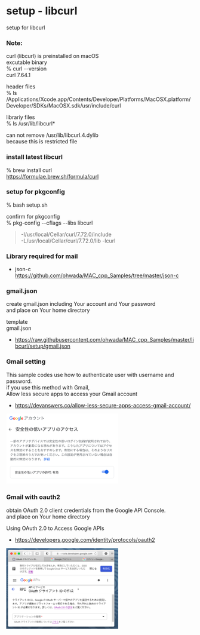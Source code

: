 setup - libcurl
===============

setup for libcurl <br/>


### Note: 
curl (libcurl) is preinstalled on macOS <br/>
excutable binary <br/>
% curl --version <br/>
curl 7.64.1  <br/>

header files <br/>
% ls /Applications/Xcode.app/Contents/Developer/Platforms/MacOSX.platform/Developer/SDKs/MacOSX.sdk/usr/include/curl <br/>

librariy files <br/>
% ls /usr/lib/libcurl* <br/>

can not remove /usr/lib/libcurl.4.dylib <br/>
because this is restricted file <br/>

###  install latest libcurl
% brew install curl <br/>
https://formulae.brew.sh/formula/curl <br/>

### setup for pkgconfig
% bash setup.sh <br/>

confirm for pkgconfig <br/>
% pkg-config --cflags --libs libcurl <br/>
> -I/usr/local/Cellar/curl/7.72.0/include <br/>
> -L/usr/local/Cellar/curl/7.72.0/lib -lcurl <br/>


### Library required for mail
- json-c <br/>
https://github.com/ohwada/MAC_cpp_Samples/tree/master/json-c <br/>


### gmail.json
create gmail.json including Your account and Your password <br/>
and place on Your home directory <br/>

template <br/>
gmail.json <br/>
- https://raw.githubusercontent.com/ohwada/MAC_cpp_Samples/master/libcurl/setup/gmail.json <br/>


### Gmail setting
This sample codes use how to authenticate user with username and password. <br/>
if you use this method with Gmail, <br/>
Allow less secure apps to access your Gmail account <br/>
- https://devanswers.co/allow-less-secure-apps-access-gmail-account/ <br/>

<img src="https://raw.githubusercontent.com/ohwada/MAC_cpp_Samples/master/libcurl/setup/images/google_acount.png" width="300" />

### Gmail with oauth2
obtain OAuth 2.0 client credentials from the Google API Console. <br/>
and place on Your home directory <br/>

Using OAuth 2.0 to Access Google APIs <br/> 
- https://developers.google.com/identity/protocols/oauth2 <br/>

<img src="https://raw.githubusercontent.com/ohwada/MAC_cpp_Samples/master/libcurl/setup/images/google_api_console.png" width="300" />

